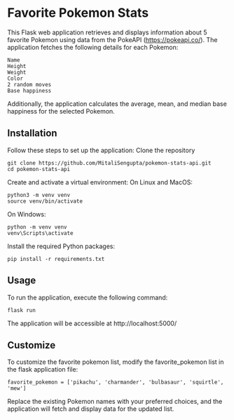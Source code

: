 # Favorite Pokemon Stats

This Flask web application retrieves and displays information about 5 favorite Pokemon using data from the PokeAPI (https://pokeapi.co/). The application fetches the following details for each Pokemon:
```
Name
Height
Weight
Color
2 random moves
Base happiness
```
Additionally, the application calculates the average, mean, and median base happiness for the selected Pokemon.
## Installation
Follow these steps to set up the application:
Clone the repository
```
git clone https://github.com/MitaliSengupta/pokemon-stats-api.git
cd pokemon-stats-api
```
Create and activate a virtual environment:
On Linux and MacOS:
```
python3 -m venv venv
source venv/bin/activate
```
On Windows:
```
python -m venv venv
venv\Scripts\activate
```
Install the required Python packages:
```
pip install -r requirements.txt
```
## Usage
To run the application, execute the following command:
```
flask run
```
The application will be accessible at http://localhost:5000/
## Customize
To customize the favorite pokemon list, modify the favorite_pokemon list in the flask application file:
```
favorite_pokemon = ['pikachu', 'charmander', 'bulbasaur', 'squirtle', 'mew']
```
Replace the existing Pokemon names with your preferred choices, and the application will fetch and display data for the updated list.
